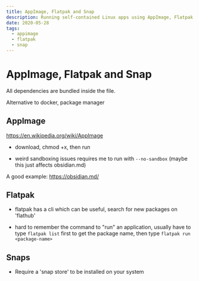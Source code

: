 ```yaml
---
title: AppImage, Flatpak and Snap
description: Running self-contained Linux apps using AppImage, Flatpak and Snap
date: 2020-05-28
tags:
  - appimage
  - flatpak
  - snap
---
```


# AppImage, Flatpak and Snap
All dependencies are bundled inside the file.

Alternative to docker, package manager

## AppImage
https://en.wikipedia.org/wiki/AppImage

+ download, chmod +x, then run
- weird sandboxing issues requires me to run with `--no-sandbox` (maybe this just affects obsidian.md)

A good example: https://obsidian.md/

## Flatpak
+ flatpak has a cli which can be useful, search for new packages on 'flathub'
- hard to remember the command to "run" an application, usually have to type `flatpak list` first to get the package name, then type `flatpak run <package-name>`

## Snaps
- Require a 'snap store' to be installed on your system